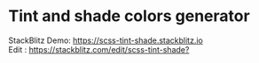 # Tint and shade colors generator
StackBlitz Demo: <https://scss-tint-shade.stackblitz.io> <br>
Edit : <https://stackblitz.com/edit/scss-tint-shade?>
